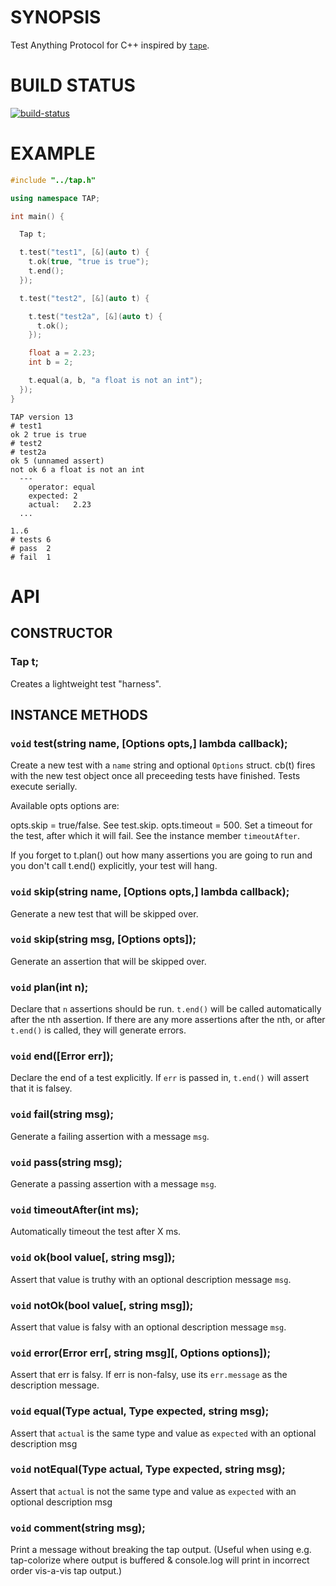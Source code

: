 # SYNOPSIS
Test Anything Protocol for C++ inspired by [`tape`][0].

# BUILD STATUS
[![build-status](https://travis-ci.org/hij1nx/cpp-spinaltap.svg)](https://travis-ci.org/hij1nx/cpp-spinaltap)

# EXAMPLE
```cpp
#include "../tap.h"

using namespace TAP;

int main() {

  Tap t;

  t.test("test1", [&](auto t) {
    t.ok(true, "true is true");
    t.end();
  });

  t.test("test2", [&](auto t) {

    t.test("test2a", [&](auto t) {
      t.ok();
    });

    float a = 2.23;
    int b = 2;

    t.equal(a, b, "a float is not an int");
  });
}
```

```
TAP version 13
# test1
ok 2 true is true
# test2
# test2a
ok 5 (unnamed assert)
not ok 6 a float is not an int
  ---
    operator: equal
    expected: 2
    actual:   2.23
  ...

1..6
# tests 6
# pass  2
# fail  1
```

# API

## CONSTRUCTOR

### Tap t;
Creates a lightweight test "harness".

## INSTANCE METHODS

### `void` test(string name, [Options opts,] lambda callback);
Create a new test with a `name` string and optional `Options` struct. 
cb(t) fires with the new test object once all preceeding tests have
finished. Tests execute serially.

Available opts options are:

opts.skip = true/false. See test.skip.
opts.timeout = 500. Set a timeout for the test, after which it will
fail. See the instance member `timeoutAfter`.

If you forget to t.plan() out how many assertions you are going to
run and you don't call t.end() explicitly, your test will hang.

### `void` skip(string name, [Options opts,] lambda callback);
Generate a new test that will be skipped over.

### `void` skip(string msg, [Options opts]);
Generate an assertion that will be skipped over.

### `void` plan(int n);
Declare that `n` assertions should be run. `t.end()` will be called
automatically after the nth assertion. If there are any more assertions
after the nth, or after `t.end()` is called, they will generate errors.

### `void` end([Error err]);
Declare the end of a test explicitly. If `err` is passed in, `t.end()` 
will assert that it is falsey.

### `void` fail(string msg);
Generate a failing assertion with a message `msg`.

### `void` pass(string msg);
Generate a passing assertion with a message `msg`.

### `void` timeoutAfter(int ms);
Automatically timeout the test after X ms.

### `void` ok(bool value[, string msg]);
Assert that value is truthy with an optional description message `msg`.

### `void` notOk(bool value[, string msg]);
Assert that value is falsy with an optional description message `msg`.

### `void` error(Error err[, string msg][, Options options]);
Assert that err is falsy. If err is non-falsy, use its `err.message`
as the description message.

### `void` equal(Type actual, Type expected, string msg);
Assert that `actual` is the same type and value as `expected`
with an optional description msg

### `void` notEqual(Type actual, Type expected, string msg);
Assert that `actual` is not the same type and value as `expected`
with an optional description msg

### `void` comment(string msg);
Print a message without breaking the tap output. (Useful when using
e.g. tap-colorize where output is buffered & console.log will print
in incorrect order vis-a-vis tap output.)

[0]:https://github.com/substack/tape

